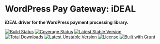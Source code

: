 # WordPress Pay Gateway: iDEAL

**iDEAL driver for the WordPress payment processing library.**

[![Build Status](https://travis-ci.org/wp-pay-gateways/ideal.svg?branch=develop)](https://travis-ci.org/wp-pay-gateways/ideal)
[![Coverage Status](https://coveralls.io/repos/wp-pay-gateways/ideal/badge.svg?branch=master&service=github)](https://coveralls.io/github/wp-pay-gateways/ideal?branch=master)
[![Latest Stable Version](https://poser.pugx.org/wp-pay-gateways/ideal/v/stable.svg)](https://packagist.org/packages/wp-pay-gateways/ideal)
[![Total Downloads](https://poser.pugx.org/wp-pay-gateways/ideal/downloads.svg)](https://packagist.org/packages/wp-pay-gateways/ideal)
[![Latest Unstable Version](https://poser.pugx.org/wp-pay-gateways/ideal/v/unstable.svg)](https://packagist.org/packages/wp-pay-gateways/ideal)
[![License](https://poser.pugx.org/wp-pay-gateways/ideal/license.svg)](https://packagist.org/packages/wp-pay-gateways/ideal)
[![Built with Grunt](https://cdn.gruntjs.com/builtwith.png)](http://gruntjs.com/)
